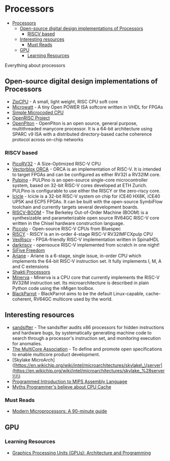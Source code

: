 # Processors

* [Processors](processors.md#processors)
  * [Open-source digital design implementations of Processors](processors.md#open-source-digital-design-implementations-of-processors)
    * [RISCV based](processors.md#riscv-based)
  * [Interesting resources](processors.md#interesting-resources)
    * [Must Reads](processors.md#must-reads)
  * [GPU](processors.md#gpu)
    * [Learning Resources](processors.md#learning-resources)

Everything about processors

## Open-source digital design implementations of Processors

* [ZipCPU](https://github.com/ZipCPU/zipcpu) - A small, light weight, RISC CPU soft core
* [Microwatt](https://github.com/antonblanchard/microwatt/) - A tiny Open POWER ISA softcore written in VHDL for FPGAs
* [Simple Microcoded CPU](https://minnie.tuhs.org/CompArch/Tutes/week04.html)
* [OpenRISC Project](https://github.com/openrisc)
* [OpenPiton](https://github.com/PrincetonUniversity/openpiton) - OpenPiton is an open source, general purpose, multithreaded manycore processor. It is a 64-bit architecture using SPARC v9 ISA with a distributed directory-based cache coherence protocol across on-chip networks

### RISCV based

* [PicoRV32](https://github.com/cliffordwolf/picorv32) - A Size-Optimized RISC-V CPU
* [Vectorblox ORCA](https://github.com/VectorBlox/orca) - ORCA is an implementation of RISC-V. It is intended to target FPGAs and can be configured as either RV32I a RV32IM core.
* [Pulpino](https://github.com/pulp-platform/pulpino) - PULPino is an open-source single-core microcontroller system, based on 32-bit RISC-V cores developed at ETH Zurich. PULPino is configurable to use either the RISCY or the zero-riscy core.
* [Icicle](https://github.com/grahamedgecombe/icicle) - Icicle is a 32-bit RISC-V system on chip for iCE40 HX8K, iCE40 UP5K and ECP5 FPGAs. It can be built with the open-source SymbiFlow toolchain and currently targets several development boards.
* [RISCV-BOOM](https://github.com/riscv-boom/riscv-boom) - The Berkeley Out-of-Order Machine \(BOOM\) is a synthesizable and parameterizable open source RV64GC RISC-V core written in the Chisel hardware construction language.
* [Piccolo](https://github.com/bluespec/Piccolo) - Open-source RISC-V CPUs from Bluespec
* [RI5CY](https://github.com/pulp-platform/riscv) - RISCY is an in-order 4-stage RISC-V RV32IMFCXpulp CPU
* [VexRiscv](https://github.com/SpinalHDL/VexRiscv) - FPGA-friendly RISC-V implementation written in SpinalHDL
* [darkriscv](https://github.com/darklife/darkriscv) - opensouce RISC-V implemented from scratch in one night!
* [SiFive Freedom](https://github.com/sifive/freedom)
* [Ariane](https://github.com/lowRISC/ariane) - Ariane is a 6-stage, single issue, in-order CPU which implements the 64-bit RISC-V instruction set. It fully implements I, M, A and C extensions
* [Shakti Processors](http://shakti.org.in/processor.html)
* [Minerva](https://github.com/lambdaconcept/minerva) - Minerva is a CPU core that currently implements the RISC-V RV32IM instruction set. Its microarchitecture is described in plain Python code using the nMigen toolbox.
* [BlackParrot](https://github.com/black-parrot/pre-alpha-release) - BlackParrot aims to be the default Linux-capable, cache-coherent, RV64GC multicore used by the world.

## Interesting resources

* [sandsifter](https://github.com/xoreaxeaxeax/sandsifter) - The sandsifter audits x86 processors for hidden instructions and hardware bugs, by systematically generating machine code to search through a processor's instruction set, and monitoring execution for anomalies.
* [The MultiCore Association](https://www.multicore-association.org/index.php) - To define and promote open specifications to enable multicore product development.
* \[Skylake MicroArch\]\([https://en.wikichip.org/wiki/intel/microarchitectures/skylake\_\(server](https://en.wikichip.org/wiki/intel/microarchitectures/skylake_%28server)\)\)
* [Programmed Introduction to MIPS Assembly Language](https://chortle.ccsu.edu/AssemblyTutorial/index.html)
* [Myths Programmer's believe about CPU Cache](https://software.rajivprab.com/2018/04/29/myths-programmers-believe-about-cpu-caches/)

### Must Reads

* [Modern Microprocessors: A 90-minute guide](http://www.lighterra.com/papers/modernmicroprocessors/)

## GPU

### Learning Resources

* [Graphics Processing Units \(GPUs\): Architecture and Programming](https://cs.nyu.edu/courses/fall15/CSCI-GA.3033-004/)

